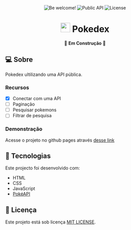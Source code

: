 <p align="center">
  <img src="https://img.shields.io/static/v1?label=Be&message=welcome&color=ff1919&labelColor=e5e5e5" alt="Be welcome!" />
  <img src="https://img.shields.io/static/v1?label=Public&message=API&color=ff1919&labelColor=e5e5e5" alt="Public API" />
  <img src="https://img.shields.io/static/v1?label=license&message=MIT&color=ff1919&labelColor=e5e5e5" alt="License" >
</p>

<h1 align="center">
  <img style="width:30px" src="./assets/favicon.ico"> 
  Pokedex
</h1>

<p align="center">
  🚧 <strong>Em Construção</strong> 🚧
</p>

## 💻 Sobre

Pokedex ultilizando uma API pública.

### Recursos

- [x] Conectar com uma API
- [ ] Paginação
- [ ] Pesquisar pokemons
- [ ] Filtrar de pesquisa

### Demonstração

Acesse o projeto no github pages através [desse link](https://symonnv.github.io/pokedex/)

## 🚀 Tecnologias

Este projecto foi desenvolvido com:

- HTML
- CSS
- JavaScript
- [PokéAPI](https://pokeapi.co/)

## 📝 Licença

Este projeto está sob licença [MIT LICENSE](https://github.com/Symonnv/pokedex/blob/main/LICENSE).
